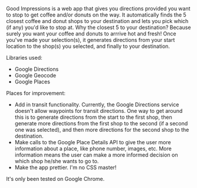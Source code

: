 Good Impressions is a web app that gives you directions provided you want to stop to get coffee and/or donuts on the way. It automatically finds the 5 closest coffee and donut shops to your destination and lets you pick which (if any) you'd like to stop at. Why the closest 5 to your destination? Because surely you want your coffee and donuts to arrrive hot and fresh! Once you've made your selection(s), it generates directions from your start location to the shop(s) you selected, and finally to your destination.

Libraries used:
- Google Directions
- Google Geocode
- Google Places

Places for improvement:
- Add in transit functionality. Currently, the Google Directions service doesn't allow waypoints for transit directions. One way to get around this is to generate directions from the start to the first shop, then generate more directions from the first shop to the second (if a second one was selected), and then more directions for the second shop to the destination.
- Make calls to the Google Place Details API to give the user more information about a place, like phone number, images, etc. More information means the user can make a more informed decision on which shop he/she wants to go to.
- Make the app prettier. I'm no CSS master!

It's only been tested on Google Chrome.

